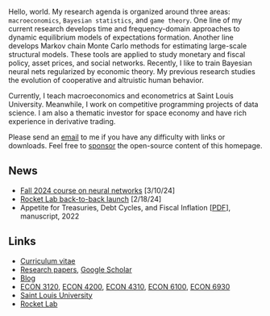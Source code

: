 Hello, world. My research agenda is organized around three areas: `macroeconomics`, `Bayesian statistics`, and `game theory`. One line of my current research develops time and frequency-domain approaches to dynamic equilibrium models of expectations formation. Another line develops Markov chain Monte Carlo methods for estimating large-scale structural models. These tools are applied to study monetary and fiscal policy, asset prices, and social networks. Recently, I like to train Bayesian neural nets regularized by economic theory. My previous research studies the evolution of cooperative and altruistic human behavior.

Currently, I teach macroeconomics and econometrics at Saint Louis University. Meanwhile, I work on competitive programming projects of data science. I am also a thematic investor for space economy and have rich experience in derivative trading.

Please send an [email](mailto:tanf@slu.edu) to me if you have any difficulty with links or downloads. Feel free to [sponsor](/sponsor.jpg) the open-source content of this homepage.

## News

* [Fall 2024 course on neural networks](https://github.com/econdojo/intro-nn) [3/10/24]
* [Rocket Lab back-to-back launch](https://twitter.com/RocketLab/status/1759415414738853981) [2/18/24]
* Appetite for Treasuries, Debt Cycles, and Fiscal Inflation [[PDF](https://github.com/econdojo/papers/blob/main/pdf/BinUtil.pdf)], manuscript, 2022

## Links

* [Curriculum vitae](https://github.com/econdojo/econdojo/blob/main/Vitae.pdf)
* [Research papers](https://github.com/econdojo/papers), [Google Scholar](https://scholar.google.com/citations?hl=en&user=F49yJ3UAAAAJ)
* [Blog](https://github.com/econdojo/blog)
* [ECON 3120](https://github.com/econdojo/inter-macro), [ECON 4200](https://github.com/econdojo/money-econ), [ECON 4310](https://github.com/econdojo/open-econ), [ECON 6100](https://github.com/econdojo/intro-bayes), [ECON 6930](https://github.com/econdojo/intro-nn)
* [Saint Louis University](https://twitter.com/SLU_Official)
* [Rocket Lab](https://www.rocketlabusa.com)
